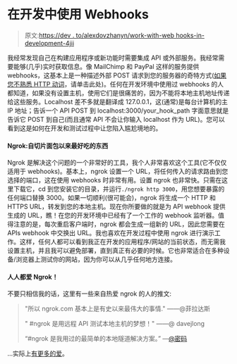 # 在开发中使用 Webhooks

> 原文:[https://dev . to/alexdovzhanyn/work-with-web hooks-in-development-4jii](https://dev.to/alexdovzhanyn/working-with-webhooks-in-development-4jii)

我经常发现自己在构建应用程序或新功能时需要集成 API 或外部服务。我经常需要能够(几乎)实时获取信息。像 MailChimp 和 PayPal 这样的服务提供 webhooks，这基本上是一种描述外部 POST 请求到您的服务器的奇特方式([如果您不熟悉 HTTP 动词](http://www.w3schools.com/TAGS/ref_httpmethods.asp)，请单击此处)。任何在开发环境中使用过 webhooks 的人都知道，如果没有设置主机，使用它们是很痛苦的，因为不能将本地主机地址传递给这些服务。Localhost 差不多就是翻译成 127.0.0.1，这(通常)是每台计算机的主 IP 地址；告诉一个 API POST 到 localhost:3000/your_hook_path 字面意思就是告诉它 POST 到自己(而且通常 API 不会让你输入 localhost 作为 URL)。您可以看到这是如何在开发和测试过程中让您陷入尴尬境地的。

#### [](#ngrok-the-best-thing-since-sliced-bread)Ngrok:自切片面包以来最好吃的东西

Ngrok 是解决这个问题的一个非常好的工具，我个人非常喜欢这个工具(它不仅仅适用于 webhooks)。基本上，ngrok 设置一个 URL，将任何传入的请求路由到您选择的端口，这在使用 webhooks 时非常有用。设置 ngrok 也非常快。只需在这里下载它，cd 到您安装它的目录，并运行`./ngrok http 3000`，用您想要暴露的任何端口替换 3000。如果一切顺利(很可能会)，ngrok 将生成一个 HTTP 和 HTTPS URL，转发到您的本地主机。现在你所要做的就是为 API webhook 提供生成的 URL，瞧！在您的开发环境中已经有了一个工作的 webhook 监听器。值得注意的是，每次重启客户端时，ngrok 都会生成一组新的 URL，因此您需要在 APIs webhook 中交换出 URL。我也喜欢在开发过程中使用 ngrok 进行演示工作。这样，任何人都可以看到我正在开发的应用程序/网站的当前状态，而无需我设置主机，并且我可以避免部署，直到真正有必要的时候。它也非常适合在多种设备/浏览器上测试你的网站，因为你可以从几乎任何地方连接。

#### [](#everyone-loves-ngrok)人人都爱 Ngrok！

不要只相信我的话，这里有一些来自热爱 ngrok 的人的推文:

> "所以 ngrok.com 基本上是有史以来最伟大的事情."
> ——@菲拉达斯
> 
> " #ngrok 是用远程 API 测试本地主机的梦想！"
> ——@ davejlong
> 
> “#ngrok 是我用过的最简单的本地隧道解决方案。”
> —[@密码](https://dev.to/thecodeboss)

…实际上[有更多的爱](https://ngrok.com/love)。